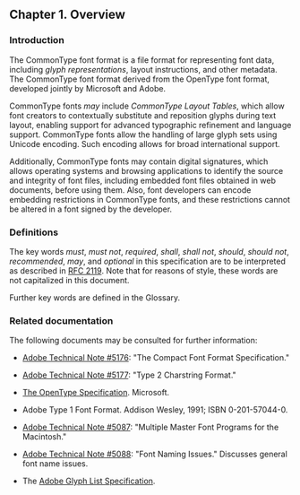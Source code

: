 <div xmlns="http://www.w3.org/1999/xhtml" class="chapter"><div class="titlepage"><div><div><h2 class="title"><a name="chapter.overview"></a>Chapter 1. Overview</h2></div></div></div><div role="fragment" class="section"><div class="titlepage"><div><div><h3 class="title"><a name="idm332058053392"></a>Introduction</h3></div></div></div><div role="specification" class="section"><div class="titlepage"/><p>The CommonType font format is a file format for representing
        font data, including <em class="glossterm">glyph representations</em>,
        layout instructions, and other metadata. The CommonType font format
        derived from the OpenType font format, developed jointly by Microsoft
        and Adobe.</p><p>CommonType fonts <em class="glossterm">may</em> include
        <em class="glossterm">CommonType Layout Tables</em>, which allow font
        creators to contextually substitute and reposition glyphs during
        text layout, enabling support for advanced typographic refinement
        and language support.
        CommonType fonts allow the handling of large glyph sets using Unicode
        encoding. Such encoding allows for broad international support.
      </p><p>
        Additionally, CommonType fonts may contain digital signatures, which
        allows operating systems and browsing applications to identify the
        source and integrity of font files, including embedded font files
        obtained in web documents, before using them. Also, font developers
        can encode embedding restrictions in CommonType fonts, and these
        restrictions cannot be altered in a font signed by the developer.
       </p></div></div><div role="fragment" class="section"><div class="titlepage"><div><div><h3 class="title"><a name="idm332058087920"></a>Definitions</h3></div></div></div><div role="specification" class="section"><div class="titlepage"/><p>
        The key words <em class="glossterm">must</em>,
        <em class="glossterm">must not</em>, <em class="glossterm">required</em>,
        <em class="glossterm">shall</em>, <em class="glossterm">shall not</em>,
        <em class="glossterm">should</em>, <em class="glossterm">should not</em>,
        <em class="glossterm">recommended</em>, <em class="glossterm">may</em>,
        and <em class="glossterm">optional</em> in this specification are to
        be interpreted as described in
        <a class="link" href="https://www.ietf.org/rfc/rfc2119.txt" target="_top">RFC 2119</a>.
        Note that for reasons of style, these words are not capitalized in this document.
      </p><p>
        Further key words are defined in the Glossary.
      </p></div></div><div role="fragment" class="section"><div class="titlepage"><div><div><h3 class="title"><a name="idm332058020816"></a>Related documentation</h3></div></div></div><div role="specification" class="section"><div class="titlepage"/><p>The following documents may be consulted for further
  information:</p><div class="itemizedlist"><ul class="itemizedlist" style="list-style-type: disc; "><li class="listitem"><p>
            <a class="link" href="https://www.adobe.com/content/dam/acom/en/devnet/font/pdfs/5176.CFF.pdf" target="_top">Adobe Technical Note #5176</a>: "The Compact Font Format
        Specification."</p></li><li class="listitem"><p>
            <a class="link" href="https://www.adobe.com/content/dam/acom/en/devnet/font/pdfs/5177.Type2.pdf" target="_top">Adobe Technical Note #5177</a>: "Type 2 Charstring Format."</p></li><li class="listitem"><p>
            <a class="link" href="https://docs.microsoft.com/en-us/typography/opentype/spec/" target="_top">The OpenType Specification</a>. Microsoft.</p></li><li class="listitem"><p>Adobe Type 1 Font Format. Addison Wesley, 1991; ISBN
        0-201-57044-0.</p></li><li class="listitem"><p>
            <a class="link" href="https://www.adobe.com/content/dam/acom/en/devnet/postscript/pdfs/5087.MM_Fond.pdf" target="_top">Adobe Technical Note #5087</a>: "Multiple Master Font
        Programs for the Macintosh."</p></li><li class="listitem"><p>
            <a class="link" href="https://www.adobe.com/content/dam/acom/en/devnet/font/pdfs/5088.FontNames.pdf" target="_top">Adobe Technical Note #5088</a>: "Font Naming Issues."
        Discusses general font name issues. </p></li><li class="listitem"><p>The <a class="link" href="https://github.com/adobe-type-tools/agl-specification" target="_top">Adobe Glyph List Specification</a>.</p></li></ul></div></div></div></div>